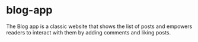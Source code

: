 # blog-app
The Blog app is a classic website that shows the list of posts and empowers readers to interact with them by adding comments and liking posts.
